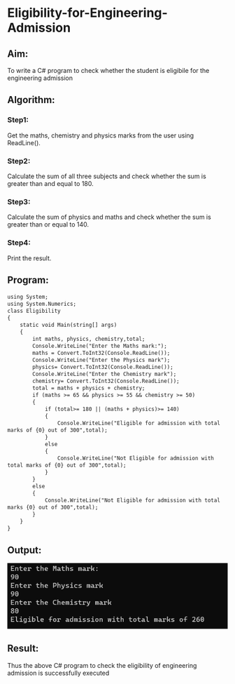 # Eligibility-for-Engineering-Admission
## Aim:
To write a C# program to check whether the student is eligibile for the engineering admission

## Algorithm:
### Step1: 
Get the maths, chemistry and physics marks from the user using ReadLine().

### Step2: 
Calculate the sum of all three subjects and check whether the sum is greater than and equal to 180.

### Step3:
Calculate the sum of physics and maths and check whether the sum is greater than or equal to 140.

### Step4:
Print the result.

## Program:
```
using System;
using System.Numerics;
class Eligibility
{
    static void Main(string[] args)
    {
        int maths, physics, chemistry,total;
        Console.WriteLine("Enter the Maths mark:");
        maths = Convert.ToInt32(Console.ReadLine());
        Console.WriteLine("Enter the Physics mark");
        physics= Convert.ToInt32(Console.ReadLine());
        Console.WriteLine("Enter the Chemistry mark");
        chemistry= Convert.ToInt32(Console.ReadLine());
        total = maths + physics + chemistry;
        if (maths >= 65 && physics >= 55 && chemistry >= 50)
        {
            if (total>= 180 || (maths + physics)>= 140)
            {
                Console.WriteLine("Eligible for admission with total marks of {0} out of 300",total);
            }
            else
            {
                Console.WriteLine("Not Eligible for admission with total marks of {0} out of 300",total);
            }
        }
        else
        {
            Console.WriteLine("Not Eligible for admission with total marks {0} out of 300",total);
        }
    }
}

```
## Output:
![](exp1cs.png)
## Result:
Thus the above C# program to check the eligibility of engineering admission is successfully executed


